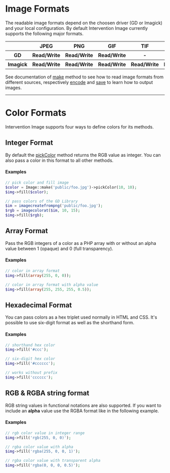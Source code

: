 # Image Formats

The readable image formats depend on the choosen driver (GD or Imagick) and your local configuration. By default Intervention Image currently supports the following major formats.

<table>
    <tr>
        <th>&nbsp;</th>
        <th>JPEG</th>
        <th>PNG</th>
        <th>GIF</th>
        <th>TIF</th>
        <th>BMP</th>
        <th>ICO</th>
        <th>PSD</th>
    </tr>
    <tr>
        <th>GD</th>
        <th>Read/Write</th>
        <th>Read/Write</th>
        <th>Read/Write</th>
        <th>-</th>
        <th>-</th>
        <th>-</th>
        <th>-</th>
    </tr>
    <tr>
        <th>Imagick</th>
        <th>Read/Write</th>
        <th>Read/Write</th>
        <th>Read/Write</th>
        <th>Read/Write</th>
        <th>Read/Write</th>
        <th>Read/Write</th>
        <th>Read/Write</th>
    </tr>
</table>


See documentation of [make](/api/make) method to see how to read image formats from different sources, respectively [encode](/api/encode) and [save](/api/save) to learn how to output images.

---

# Color Formats

Intervention Image supports four ways to define colors for its methods.

## Integer Format
By default the [pickColor](/api/pickColor) method returns the RGB value as integer. You can also pass a color in this format to all other methods.

#### Examples

```php
// pick color and fill image
$color = Image::make('public/foo.jpg')->pickColor(10, 10);
$img->fill($color);

// pass colors of the GD Library
$im = imagecreatefrompng('public/foo.jpg');
$rgb = imagecolorat($im, 10, 15);
$img->fill($rgb);
```


## Array Format

Pass the RGB integers of a color as a PHP array with or without an alpha value between 1 (opaque) and 0 (full transparency).

#### Examples

```php
// color in array format
$img->fill(array(255, 0, 0));

// color in array format with alpha value
$img->fill(array(255, 255, 255, 0.5));
```

## Hexadecimal Format
You can pass colors as a hex triplet used normally in HTML and CSS. It's possible to use six-digit format as well as the shorthand form.

#### Examples

```php
// shorthand hex color
$img->fill('#ccc');

// six-digit hex color
$img->fill('#cccccc');

// works without prefix
$img->fill('cccccc');
```



## RGB &amp; RGBA string format
RGB string values in functional notations are also supported. If you want to include an **alpha** value use the RGBA format like in the following example.

#### Examples

```php
// rgb color value in integer range
$img->fill('rgb(255, 0, 0)');

// rgba color value with alpha
$img->fill('rgba(255, 0, 0, 1)');

// rgba color value with transparent alpha
$img->fill('rgba(0, 0, 0, 0.5)');
```
